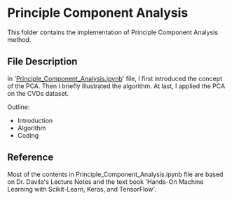 # Principle Component Analysis

This folder contains the implementation of Principle Component Analysis method.

## File Description
In '[Principle_Component_Analysis.ipynb](https://github.com/YulinLi98/RICE_INDE577_Repo/blob/main/Unsupervised_Learning/Principle_Component_Analysis/Principle_Component_Analysis.ipynb)' file, I first introduced the concept of the PCA. Then I briefly illustrated the algorithm. At last, I applied the PCA on the CVDs dataset.

Outline:
- Introduction
- Algorithm
- Coding

## Reference
Most of the contents in Principle_Component_Analysis.ipynb file are based on Dr. Davila's Lecture Notes and the text book 'Hands-On Machine Learning with Scikit-Learn, Keras, and TensorFlow'.